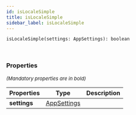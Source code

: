 ```yaml
---
id: isLocaleSimple
title: isLocaleSimple
sidebar_label: isLocaleSimple
---
```


```tsx
isLocaleSimple(settings: AppSettings): boolean
```
<br/>



### Properties

<font size="2"><i>(Mandatory properties are in bold)</i></font>

| Properties | Type | Description |
| --------- | ---- | ----------- |
| **settings** | [AppSettings](/framework-api/interfaces/AppSettings.md) |  |
